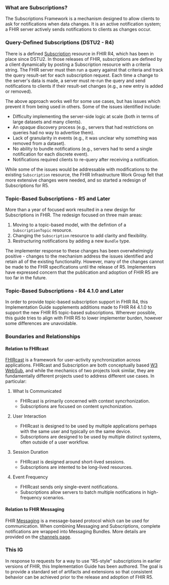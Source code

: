 ### What are Subscriptions?

The Subscriptions Framework is a mechanism designed to allow clients to ask for notifications when data changes.  It is an active notification system; a FHIR server actively sends notifications to clients as changes occur.

### Query-Defined Subscriptions (DSTU2 - R4)

There is a defined [Subscription](http://hl7.org/fhir/r4/subscription.html) resource in FHIR R4, which has been in place since DSTU2.  In those releases of FHIR, subscriptions are defined by a client dynamically by posting a Subscription resource with a criteria string. The FHIR server must then run a query against that criteria and track the query result-set for each subscription request.  Each time a change to the server's data is made, a server must re-run the query and send notifications to clients if their result-set changes (e.g., a new entry is added or removed).

The above approach works well for some use cases, but has issues which prevent it from being used in others.  Some of the issues identified include:
* Difficulty implementing the server-side logic at scale (both in terms of large datasets and many clients).
* An opaque discovery process (e.g., servers that had restrictions on queries had no way to advertise them).
* Lack of granularity in events (e.g., it was unclear why something was removed from a dataset).
* No ability to bundle notifications (e.g., servers had to send a single notification for each discrete event).
* Notifications required clients to re-query after receiving a notification.

While some of the issues would be addressable with modifications to the existing `Subscription` resource, the FHIR Infrastructure Work Group felt that more extensive changes were needed, and so started a redesign of Subscriptions for R5.

### Topic-Based Subscriptions - R5 and Later

More than a year of focused work resulted in a new design for Subscriptions in FHIR.  The redesign focused on three main areas:

1. Moving to a topic-based model, with the defintion of a `SubscriptionTopic` resource.
1. Changing the `Subscription` resource to add clarity and flexibility.
1. Restructuring notifications by adding a new `Bundle` type.

The implementer response to these changes has been overwhelmingly positive - changes to the mechanism address the issues identified and retain all of the existing functionality.  However, many of the changes cannot be made to the FHIR specifications until the release of R5.  Implementers have expressed concern that the publication and adoption of FHIR R5 are too far in the future.

### Topic-Based Subscriptions - R4 4.1.0 and Later

In order to provide topic-based subscription support in FHIR R4, this Implementation Guide supplements additions made to FHIR R4 4.1.0 to support the new FHIR R5 topic-based subscriptions.  Wherever possible, this guide tries to align with FHIR R5 to lower implementer burden, however some differences are unavoidable.

### Boundaries and Relationships

#### Relation to FHIRcast

[FHIRcast](http://fhircast.org) is a framework for user-activity synchronization across applications.  FHIRcast and Subscription are both conceptually based [W3 WebSub](https://www.w3.org/TR/websub/), and while the mechanics of two projects look similar, they are fundamentally different projects used to address different use cases.  In particular:

1. What Is Communicated
    * FHIRcast is primarily concerned with context syncrhonization.
    * Subscriptions are focused on content synchonization.

1. User Interaction
    * FHIRcast is designed to be used by multiple applications perhaps with the same user and typically on the same device.
    * Subscriptions are designed to be used by multiple distinct systems, often outside of a user workflow.

1. Session Duration
    * FHIRcast is designed around short-lived sessions.
    * Subscriptions are intented to be long-lived resources.

1. Event Frequency
    * FHIRcast sends only single-event notifications.
    * Subscriptions allow servers to batch multiple notifications in high-frequency scenarios.

#### Relation to FHIR Messaging

FHIR [Messaging](http://hl7.org/fhir/messaging.html) is a message-based protocol which can be used for communication. When combining Messaging and Subscriptions, complete notifications are wrapped into Messaging Bundles.  More details are provided on the [channels page](channels.html#fhir-messaging).

### This IG

In response to requests for a way to use "R5-style" subscriptions in earlier versions of FHIR, this Implementation Guide has been authored.  The goal is to provide a standard set of artifacts and extensions so that consistent behavior can be achieved prior to the release and adoption of FHIR R5.